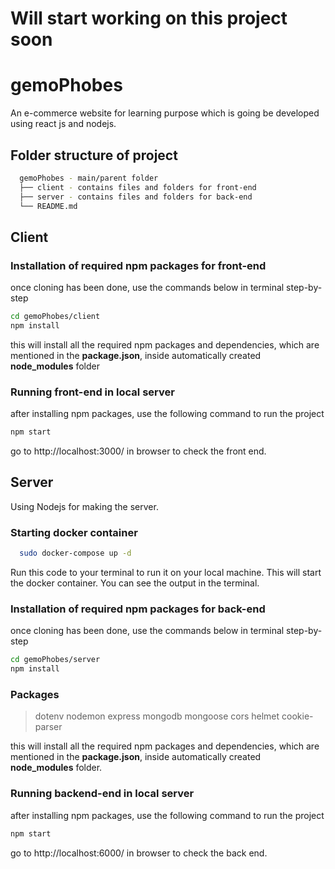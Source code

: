 # Will start working on this project soon




# gemoPhobes

An e-commerce website for learning purpose which is going be developed using react js and nodejs.

## Folder structure of project

```bash
  gemoPhobes - main/parent folder
  ├── client - contains files and folders for front-end
  ├── server - contains files and folders for back-end
  └── README.md
```

## Client

### Installation of required npm packages for front-end

once cloning has been done, use the commands below in terminal step-by-step

```bash
cd gemoPhobes/client
npm install
```

this will install all the required npm packages and dependencies, which are mentioned in the **package.json**, inside automatically created **node_modules** folder

### Running front-end in local server

after installing npm packages, use the following command to run the project

```bash
npm start
```

go to http://localhost:3000/ in browser to check the front end.

## Server

Using Nodejs for making the server.

### Starting docker container

```bash
  sudo docker-compose up -d
```

Run this code to your terminal to run it on your local machine. This will start the docker container. You can see the output in the terminal.

### Installation of required npm packages for back-end

once cloning has been done, use the commands below in terminal step-by-step

```bash
cd gemoPhobes/server
npm install
```

### Packages

> dotenv
> nodemon
> express
> mongodb
> mongoose
> cors
> helmet
> cookie-parser

this will install all the required npm packages and dependencies, which are mentioned in the **package.json**, inside automatically created **node_modules** folder.

### Running backend-end in local server

after installing npm packages, use the following command to run the project

```bash
npm start
```

go to http://localhost:6000/ in browser to check the back end.
